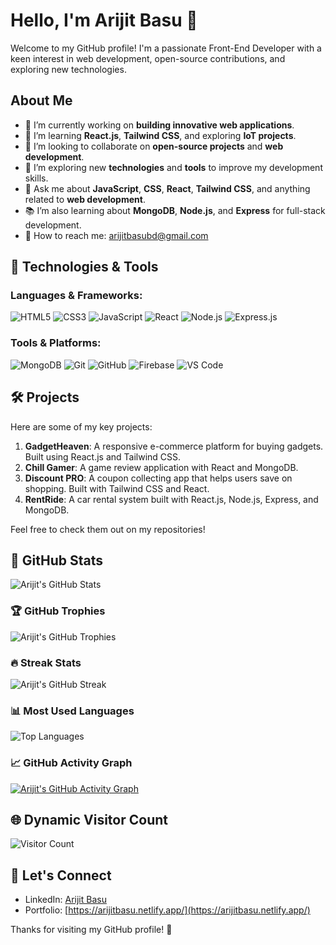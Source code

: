 # Hello, I'm Arijit Basu 👋

Welcome to my GitHub profile! I'm a passionate Front-End Developer with a keen interest in web development, open-source contributions, and exploring new technologies.

## About Me

- 🔭 I’m currently working on **building innovative web applications**.
- 🌱 I’m learning **React.js**, **Tailwind CSS**, and exploring **IoT projects**.
- 👯 I’m looking to collaborate on **open-source projects** and **web development**.
- 🤔 I’m exploring new **technologies** and **tools** to improve my development skills.
- 💬 Ask me about **JavaScript**, **CSS**, **React**, **Tailwind CSS**, and anything related to **web development**.
- 📚 I’m also learning about **MongoDB**, **Node.js**, and **Express** for full-stack development.
- 📧 How to reach me: [arijitbasubd@gmail.com](mailto:arijitbasubd@gmail.com)

## 🔧 Technologies & Tools

### Languages & Frameworks:
![HTML5](https://img.shields.io/badge/HTML5-%23E34F26.svg?style=flat&logo=html5&logoColor=white)
![CSS3](https://img.shields.io/badge/CSS3-%231572B6.svg?style=flat&logo=css3&logoColor=white)
![JavaScript](https://img.shields.io/badge/JavaScript-%23F7DF1E.svg?style=flat&logo=javascript&logoColor=black)
![React](https://img.shields.io/badge/React-%2320232a.svg?style=flat&logo=react&logoColor=%2361DAFB)
![Node.js](https://img.shields.io/badge/Node.js-%23339933.svg?style=flat&logo=node.js&logoColor=white)
![Express.js](https://img.shields.io/badge/Express.js-%23404d59.svg?style=flat&logo=express&logoColor=white)

### Tools & Platforms:
![MongoDB](https://img.shields.io/badge/MongoDB-%234ea94b.svg?style=flat&logo=mongodb&logoColor=white)
![Git](https://img.shields.io/badge/Git-%23F05033.svg?style=flat&logo=git&logoColor=white)
![GitHub](https://img.shields.io/badge/GitHub-%23181717.svg?style=flat&logo=github&logoColor=white)
![Firebase](https://img.shields.io/badge/Firebase-%23FFCA28.svg?style=flat&logo=firebase&logoColor=black)
![VS Code](https://img.shields.io/badge/VS%20Code-%23007ACC.svg?style=flat&logo=visual-studio-code&logoColor=white)

## 🛠️ Projects

Here are some of my key projects:

1. **GadgetHeaven**: A responsive e-commerce platform for buying gadgets. Built using React.js and Tailwind CSS.
2. **Chill Gamer**: A game review application with React and MongoDB.
3. **Discount PRO**: A coupon collecting app that helps users save on shopping. Built with Tailwind CSS and React.
4. **RentRide**: A car rental system built with React.js, Node.js, Express, and MongoDB.

Feel free to check them out on my repositories!

## 🌟 GitHub Stats

![Arijit's GitHub Stats](https://github-readme-stats.vercel.app/api?username=ImArijitBasu&show_icons=true&count_private=true&hide_title=true&hide=prs&theme=tokyonight)

### 🏆 GitHub Trophies
![Arijit's GitHub Trophies](https://github-profile-trophy.vercel.app/?username=ImArijitBasu&theme=tokyonight&column=4)

### 🔥 Streak Stats
![Arijit's GitHub Streak](https://streak-stats.demolab.com/?user=ImArijitBasu&theme=tokyonight)

### 📊 Most Used Languages
![Top Languages](https://github-readme-stats.vercel.app/api/top-langs/?username=ImArijitBasu&layout=compact&theme=tokyonight)

### 📈 GitHub Activity Graph

[![Arijit's GitHub Activity Graph](https://github-readme-activity-graph.vercel.app/graph?username=ImArijitBasu&theme=tokyo-night)](https://github.com/ashutosh00710/github-readme-activity-graph)


## 🌐 Dynamic Visitor Count
![Visitor Count](https://komarev.com/ghpvc/?username=ImArijitBasu&color=blue&style=flat-square&label=VISITORS)

## 💬 Let's Connect

- LinkedIn: [Arijit Basu](https://www.linkedin.com/in/arijit-basu-606626310/)
- Portfolio: [https://arijitbasu.netlify.app/](https://arijitbasu.netlify.app/)

Thanks for visiting my GitHub profile! 🚀
